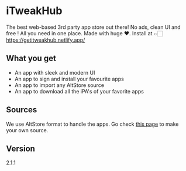 # iTweakHub
The best web-based 3rd party app store out there! No ads, clean UI and free ! All you need in one place. Made with huge ❤.
Install at 👉🏻 https://getitweakhub.netlify.app/

## What you get
- An app with sleek and modern UI
- An app to sign and install your favourite apps
- An app to import any AltStore source
- An app to download all the iPA's of your favorite apps

## Sources
We use AltStore format to handle the apps.
Go check [this page](https://ibadevs-organization.gitbook.io/untitled/sources/make-your-source) to make your own source.

## Version
2.1.1
